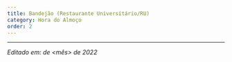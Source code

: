 ```yaml
---
title: Bandejão (Restaurante Universitário/RU)
category: Hora do Almoço
order: 2
---
```


<TEXTO>

---

*Editado em: <dia> de <mês> de 2022*
